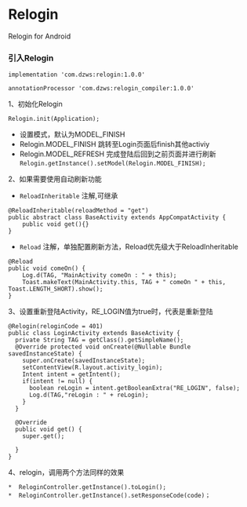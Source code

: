 # Relogin
Relogin for Android

### 引入Relogin
`` implementation 'com.dzws:relogin:1.0.0'
``

``annotationProcessor 'com.dzws:relogin_compiler:1.0.0'
``

1、初始化Relogin


``Relogin.init(Application);``
* 设置模式，默认为MODEL_FINISH
 * Relogin.MODEL_FINISH 跳转至Login页面后finish其他activiy
 * Relogin.MODEL_REFRESH 完成登陆后回到之前页面并进行刷新
``Relogin.getInstance().setModel(Relogin.MODEL_FINISH);``

2、如果需要使用自动刷新功能
  *  ``ReloadInheritable`` 注解,可继承
  
  
    @ReloadInheritable(reloadMethod = "get")
    public abstract class BaseActivity extends AppCompatActivity {
        public void get(){}
    }
  
  *   ``Reload`` 注解，单独配置刷新方法，Reload优先级大于ReloadInheritable
  
  
    @Reload
    public void comeOn() {
        Log.d(TAG, "MainActivity comeOn : " + this);
        Toast.makeText(MainActivity.this, TAG + " comeOn " + this, Toast.LENGTH_SHORT).show();
    }
       
3、设置重新登陆Activity，RE_LOGIN值为true时，代表是重新登陆


    @Relogin(reloginCode = 401)
    public class LoginActivity extends BaseActivity {
      private String TAG = getClass().getSimpleName();
      @Override protected void onCreate(@Nullable Bundle savedInstanceState) {
        super.onCreate(savedInstanceState);
        setContentView(R.layout.activity_login);
        Intent intent = getIntent();
        if(intent != null) {
          boolean reLogin = intent.getBooleanExtra("RE_LOGIN", false);
          Log.d(TAG,"reLogin : " + reLogin);
        }
      }

      @Override
      public void get() {
        super.get();

      }
    }

4、relogin，调用两个方法同样的效果

    *  ReloginController.getInstance().toLogin();
    *  ReloginController.getInstance().setResponseCode(code)；
